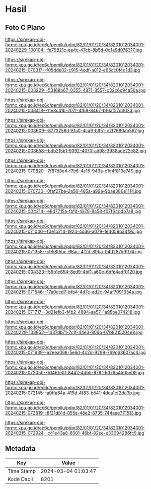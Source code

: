 # Hasil

## Foto C Plano

https://sirekap-obj-formc.kpu.go.id/ec6c/pemilu/pdpr/82/01/01/20/34/8201012034001-20240229-100104--fe79821c-ee4c-47cb-8b5d-0d1a9d076317.jpg

https://sirekap-obj-formc.kpu.go.id/ec6c/pemilu/pdpr/82/01/01/20/34/8201012034001-20240215-070317--f05dde02-c915-4cdf-a012-e65cc0f4d1d3.jpg

https://sirekap-obj-formc.kpu.go.id/ec6c/pemilu/pdpr/82/01/01/20/34/8201012034001-20240215-003229--53168b67-0355-4871-8557-c32c6c94a50a.jpg

https://sirekap-obj-formc.kpu.go.id/ec6c/pemilu/pdpr/82/01/01/20/34/8201012034001-20240215-003418--11e3c41b-207f-4fb8-8467-b16af57d362d.jpg

https://sirekap-obj-formc.kpu.go.id/ec6c/pemilu/pdpr/82/01/01/20/34/8201012034001-20240215-003609--8773258d-81a0-4ca9-b851-c2f7680ab567.jpg

https://sirekap-obj-formc.kpu.go.id/ec6c/pemilu/pdpr/82/01/01/20/34/8201012034001-20240215-003658--bdb2f5b1-9392-4070-ad98-3938ade22e82.jpg

https://sirekap-obj-formc.kpu.go.id/ec6c/pemilu/pdpr/82/01/01/20/34/8201012034001-20240215-070820--7f87d8e4-f7b6-4e15-949a-c1d4f819e749.jpg

https://sirekap-obj-formc.kpu.go.id/ec6c/pemilu/pdpr/82/01/01/20/34/8201012034001-20240215-070730--0fef27be-2a56-485a-a99a-9bae380e1114.jpg

https://sirekap-obj-formc.kpu.go.id/ec6c/pemilu/pdpr/82/01/01/20/34/8201012034001-20240215-004214--e8d7715a-fbfd-4a78-8a58-f07f64ddb7a8.jpg

https://sirekap-obj-formc.kpu.go.id/ec6c/pemilu/pdpr/82/01/01/20/34/8201012034001-20240215-071046--f0e1b214-1924-4d36-a079-1e4059b34f9c.jpg

https://sirekap-obj-formc.kpu.go.id/ec6c/pemilu/pdpr/82/01/01/20/34/8201012034001-20240215-071358--c958f5bc-66ac-4f2d-89ba-04d287d9ff74.jpg

https://sirekap-obj-formc.kpu.go.id/ec6c/pemilu/pdpr/82/01/01/20/34/8201012034001-20240215-004323--59b1c654-8ed9-4bf1-a60e-6dfe4adf0120.jpg

https://sirekap-obj-formc.kpu.go.id/ec6c/pemilu/pdpr/82/01/01/20/34/8201012034001-20240215-071546--17a0ced7-bfb4-4d7e-ad2c-94af7091334a.jpg

https://sirekap-obj-formc.kpu.go.id/ec6c/pemilu/pdpr/82/01/01/20/34/8201012034001-20240215-071717--3d21efb3-f4b2-4894-aa57-1a95be074218.jpg

https://sirekap-obj-formc.kpu.go.id/ec6c/pemilu/pdpr/82/01/01/20/34/8201012034001-20240229-103852--1d37db71-7c1f-44e3-806b-07b8215204e8.jpg

https://sirekap-obj-formc.kpu.go.id/ec6c/pemilu/pdpr/82/01/01/20/34/8201012034001-20240215-071939--a2eea068-5e6d-4c2d-9299-769c63607ac4.jpg

https://sirekap-obj-formc.kpu.go.id/ec6c/pemilu/pdpr/82/01/01/20/34/8201012034001-20240215-072050--51461e0f-8442-4db5-878f-637654505e09.jpg

https://sirekap-obj-formc.kpu.go.id/ec6c/pemilu/pdpr/82/01/01/20/34/8201012034001-20240215-072145--a0ffa84a-419d-4f83-b541-4dca1ef2de3b.jpg

https://sirekap-obj-formc.kpu.go.id/ec6c/pemilu/pdpr/82/01/01/20/34/8201012034001-20240215-072819--8f21d81d-055e-48e2-8735-744aee771513.jpg

https://sirekap-obj-formc.kpu.go.id/ec6c/pemilu/pdpr/82/01/01/20/34/8201012034001-20240215-072924--c41e43a8-8001-46bf-82ee-e33094286fc9.jpg


## Metadata

| Key        | Value               |
| ---------- | ------------------- |
| Time Stamp | 2024-03-04 01:03:47 |
| Kode Dapil | 8201                |



